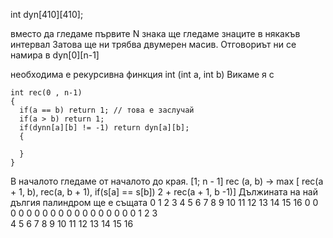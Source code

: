 int dyn[410][410];

вместо да гледаме първите N знака ще гледаме знаците в някакъв интервал
Затова ще ни трябва двумерен масив. Отговориът ни се намира в dyn[0][n-1]

необходима е рекурсивна финкция
int (int a, int b)
Викаме я с
```
int rec(0 , n-1)
{
  if(a == b) return 1; // това е заслучай
  if(a > b) return 1;
  if(dynn[a][b] != -1) return dyn[a][b];
  {

  }
}
```
В началото гледаме от началото до края.
[1;  n - 1]
rec (a, b) -> max [ rec(a + 1, b), rec(a, b + 1), if(s[a] == s[b]) 2 + rec(a + 1, b -1)]
Дължината на най дългия палиндром ще е същата
   0   1   2   3   4   5   6   7   8   9  10  11  12   13   14   15  16
0  0   0   0   0   0   0   0   0   0   0   0   0   0    0    0    0   0
1
2
3     
4
5
6
7
8
9
10
11
12
13
14
15
16
